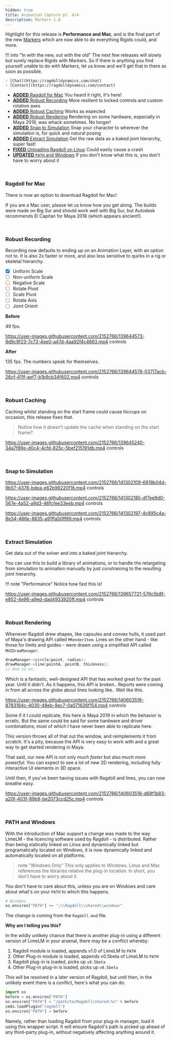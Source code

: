 ```yaml
---
hidden: true
title: Animation Capture pt. 4/4
description: Markers 1.0
---
```


Highlight for this release is **Performance and Mac**, and is the final part of the new [Markers](/releases/2021.09.27/) which are now able to do everything Rigids could, and more.

!!! into "In with the new, out with the old"
    The next few releases will slowly but surely replace Rigids with Markers. So if there is anything you find yourself unable to do with Markers, let us know and we'll get that in there as soon as possible.

    - [Chat](https://ragdolldynamics.com/chat)
    - [Contact](https://ragdolldynamics.com/contact)

- [**ADDED** Ragdoll for Mac](#ragdoll-for-mac) You heard it right, it's here!
- [**ADDED** Robust Recording](#robust-recording) More resilient to locked controls and custom rotation axes
- [**ADDED** Robust Caching](#caching-start-frame) Works as expected
- [**ADDED** Robust Rendering](#robust-rendering) Rendering on some hardware, especially in Maya 2019, was whack sometimes. No longer!
- [**ADDED** Snap to Simulation](#snap-to-simulation) Snap your character to wherever the simulation is, for quick and natural posing
- [**ADDED** Extract Simulation](#extract-simulation) Get the raw data as a baked joint hierarchy, super fast!
- [**FIXED** Unloading Ragdoll on Linux](#unloading-on-linux) Could easily cause a crash
- [**UPDATED** `PATH` and Windows](#path) If you don't know what this is, you don't have to worry about it

<br>

### Ragdoll for Mac

There is now an option to download Ragdoll for Mac!

If you are a Mac user, please let us know how you get along. The builds were made on Big Sur and should work well with Big Sur, but Autodesk recommends El Capitan for Maya 2018 (which appears ancient!).

<br>

### Robust Recording

Recording now defaults to ending up on an Animation Layer, with an option not to. It is also 2x faster or more, and also less sensitive to quirks in a rig or skeletal hierarchy.

- [x] Uniform Scale
- [ ] Non-uniform Scale
- [ ] Negative Scale
- [ ] Rotate Pivot
- [ ] Scale Pivot
- [ ] Rotate Axis
- [ ] Joint Orient

**Before**

49 fps.

https://user-images.githubusercontent.com/2152766/139644573-9d9c9f23-7c73-4ee0-a47d-4aa92f4c4863.mp4 controls

**After**

135 fps. The numbers speak for themselves.

https://user-images.githubusercontent.com/2152766/139644578-03717acb-26cf-411f-aef7-b1b9cb34f602.mp4 controls

<br>

### Robust Caching

Caching whilst standing on the start frame could cause hiccups on occasion, this release fixes that.

> Notice how it doesn't update the cache when standing on the start frame?

https://user-images.githubusercontent.com/2152766/139645240-34a7f89e-d0c4-4cfd-825c-5bef215191db.mp4 controls

<br>

### Snap to Simulation


https://user-images.githubusercontent.com/2152766/141302109-6818b04d-9b57-4378-bdea-e62b98220f16.mp4 controls

https://user-images.githubusercontent.com/2152766/141302185-df7ee9d0-567e-4a52-a9d3-46fcfee33eeb.mp4 controls

https://user-images.githubusercontent.com/2152766/141302197-4c895c4a-8e34-486e-8835-a91ffa50ff99.mp4 controls

<br>

### Extract Simulation

Get data out of the solver and into a baked joint hierarchy.

You can use this to build a library of animations, or to handle the retargeting from simulation to animation manually by just constraining to the resulting joint hierarchy.

!!! note "Performance"
    Notice how fast this is!

https://user-images.githubusercontent.com/2152766/139657721-576c5b8f-e852-4e96-a9ed-dad4933920ff.mp4 controls

<br>

### Robust Rendering

Whenever Ragdoll drew shapes, like capsules and convex hulls, it used part of Maya's drawing API called `MRenderItem`. Lines on the other hand - like those for limits and guides - were drawn using a simplified API called `MUIDrawManager`.

```cpp
drawManager->circle(point, radius);
drawManager->line(pointA, pointB, thickness);
// And so on..
```

Which is a fantastic, well-designed API that has worked great for the past year. Until it didn't. As it happens, this API is broken.. Reports were coming in from all across the globe about lines looking like.. Well like this.

https://user-images.githubusercontent.com/2152766/140603516-8783164c-4030-48eb-9ec7-0a071626f154.mp4 controls

Some if it I could replicate, this here is Maya 2019 in which the behavior is erratic. But the same could be said for some hardware and driver combinations; most of which I have never been able to replicate here.

This version throws all of that out the window, and reimplements it from scratch. It's a pity, because the API is very easy to work with and a great way to get started rendering in Maya.

That said, our new API is not only *much faster* but also *much more powerful*. You can expect to see a lot of new 2D rendering, including fully interactive UI elements in 3D space.

Until then, if you've been having issues with Ragdoll and lines, you can now breathe easy.

https://user-images.githubusercontent.com/2152766/140603518-d68f1b83-a20f-403f-89b9-be2073ccd25c.mp4 controls


<br>

### PATH and Windows

With the introduction of Mac support a change was made to the way LimeLM - the licencing software used by Ragdoll - is distributed. Rather than being statically linked on Linux and dynamically linked but programatically located on Windows, it is now dynamically linked and automatically located on all platforms.

> note "Windows Only"
    This only applies to Windows. Linux and Mac references the libraries relative the plug-in location. In short, you don't have to worry about it.

You don't have to care about this, unless you are on Windows and care about what's on your `PATH` to which this happens.

```py
# Windows
os.environ["PATH"] += ";\\Ragdoll\\shared\\windows"
```

The change is coming from the `Ragdoll.mod` file.

**Why am I telling you this?**

In the wildly unlikely chance that there is another plug-in using a different version of LimeLM in your arsenal, there may be a conflict whereby:

1. Ragdoll module is loaded, appends v1.0 of LimeLM to `PATH`
2. Other Plug-in module is loaded, appends v0.5beta of LimeLM to `PATH`
3. Ragdoll plug-in is loaded, picks up `v0.5beta`
4. Other Plug-in plug-in is loaded, picks up `v0.5beta`

This will be resolved in a later version of Ragdoll, but until then, in the unlikely event there is a conflict, here's what you can do.

```py
import os
before = os.environ["PATH"]
os.environ["PATH"] = "/path/to/Ragdoll/shared:%s" % before
cmds.loadPlugin("ragdoll")
os.environ["PATH"] = before
```

Namely, rather than loading Ragdoll from your plug-in manager, load it using this wrapper script. It will ensure Ragdoll's path is picked up ahead of any third-party plug-in, without negatively affecting anything around it.
